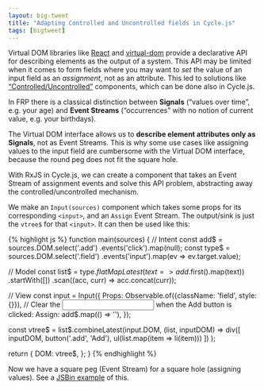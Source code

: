 ```yaml
---
layout: big-tweet
title: "Adapting Controlled and Uncontrolled fields in Cycle.js"
tags: [bigtweet]
---
```


Virtual DOM libraries like [React](http://facebook.github.io/react) and [virtual-dom](https://github.com/Matt-Esch/virtual-dom) provide a declarative API for describing elements as the output of a system. This API may be limited when it comes to form fields where you may want to *set* the value of an input field as an *assignment*, not as an attribute. This led to solutions like [“Controlled/Uncontrolled”](http://facebook.github.io/react/docs/forms.html#controlled-components) components, which can be done also in Cycle.js.

In FRP there is a classical distinction between **Signals** (“values over time”, e.g. your age) and **Event Streams** (“occurrences” with no notion of current value, e.g. your birthdays).

The Virtual DOM interface allows us to **describe element attributes only as Signals**, not as Event Streams. This is why some use cases like assigning values to the input field are cumbersome with the Virtual DOM interface, because the round peg does not fit the square hole.

With RxJS in Cycle.js, we can create a component that takes an Event Stream of assignment events and solve this API problem, abstracting away the controlled/uncontrolled mechanism.

We make an `Input(sources)` component which takes some props for its corresponding `<input>`, and an `Assign` Event Stream. The output/sink is just the `vtree$` for that `<input>`. It can then be used like this:

{% highlight js %}
function main(sources) {
  // Intent
  const add$ = sources.DOM.select('.add')
    .events('click').map(null);
  const type$ = sources.DOM.select('.field')
    .events('input').map(ev => ev.target.value);

  // Model
  const list$ = type$.flatMapLatest(text => add$.first().map(text))
    .startWith([])
    .scan((acc, curr) => acc.concat(curr));

  // View
  const input = Input({
    Props: Observable.of({className: 'field', style: {}}),
    // Clear the <input> when the Add button is clicked:
    Assign: add$.map(() => ''),
  });

  const vtree$ = list$.combineLatest(input.DOM,
    (list, inputDOM) =>
      div([
        inputDOM,
        button('.add', 'Add'),
        ul(list.map(item => li(item)))
      ])
    );

  return {
    DOM: vtree$,
  };
}
{% endhighlight %}

Now we have a square peg (Event Stream) for a square hole (assigning values). See a [JSBin example](https://jsbin.com/hojiluruva/1/edit?js,output) of this.
